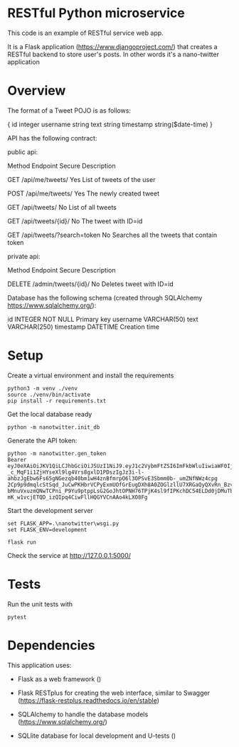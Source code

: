 RESTful Python microservice
=============================

This code is an example of RESTful service web app. 

It is a Flask application (https://www.djangoproject.com/) that creates a RESTful backend to store user's posts. In other 
words it's a nano-twitter application

Overview
=========
The format of a Tweet POJO is as follows:

{
    id integer
    username string
    text string
    timestamp string($date-time)
}

API has the following contract:


public api:

Method  Endpoint                Secure      Description


GET     /api/me/tweets/             Yes     List of tweets of the user

POST    /api/me/tweets/             Yes     The newly created tweet

GET     /api/tweets/                No      List of all tweets

GET     /api/tweets/{id}/           No      The tweet with ID=id

GET     /api/tweets/?search=token   No      Searches all the tweets that contain token


private api:

Method  Endpoint                Secure      Description

DELETE  /admin/tweets/{id}/         No      Deletes tweet with ID=id

Database has the following schema (created through SQLAlchemy https://www.sqlalchemy.org/):

id INTEGER NOT NULL Primary key
username VARCHAR(50)
text VARCHAR(250)
timestamp DATETIME Creation time

Setup
=======


Create a virtual environment and install the requirements

```
python3 -m venv ./venv
source ./venv/bin/activate
pip install -r requirements.txt
```

Get the local database ready

```
python -m nanotwitter.init_db
```

Generate the API token:
```
python -m nanotwitter.gen_token
Bearer eyJ0eXAiOiJKV1QiLCJhbGciOiJSUzI1NiJ9.eyJ1c2VybmFtZSI6ImFkbWluIiwiaWF0IjoxNjE5ODUxNzI4LCJleHAiOjE2MjAwMjQ1Mjh9.BAt0K-_c_MqF1i1ZjHYseXl9lg4Vrs8gxlD1PDszIgJz3i-l-ahbzJgEbw6Fs65gNGezqb40bm1wH4znBfmrpO6l3OPSvE3Sbmm0b-_umZNfNWz4cpg
2Cp9p9dmqlcStSqd_JuCwPKHbrVCPyExmUOfGrEugDXh8A0ZOGlzllU7XRGaQyQXvRn_BzvmH_q8NgTTksizRMXW_Jj3-bMnuVxuzmQNwTCPni_P9Yu9ptppLsG2GoJhtOPNH76TPjK4sl9fIPKchDC54ELDd0jDMuTbaoNRYcyXl2cv14o6VZ-mK_w1vcjETQD_izQIpq4CiwFllHQGYVCnAAo4kLXO8Fg
```

Start the development server

```
set FLASK_APP=.\nanotwitter\wsgi.py 
set FLASK_ENV=development

flask run
```

Check the service at http://127.0.0.1:5000/


Tests
======

Run the unit tests with

```
pytest
```

Dependencies
=============

This application uses:

* Flask as a web framework ()
  
* Flask RESTplus for creating the web interface, similar to Swagger (https://flask-restplus.readthedocs.io/en/stable)

* SQLAlchemy to handle the database models (https://www.sqlalchemy.org/)

* SQLlite database for local development and U-tests ()

